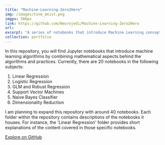 ```yaml
---
title: "Machine-Learning-Zero2Hero"
img: /images/tsne_mnist.png
imgpx: 500px
link: https://github.com/Neurojedi/Machine-Learning-Zero2Hero
url: 
excerpt: "A series of notebooks that introduce Machine Learning concepts with hands-on practice and its mathematics in brief."
collection: portfolio
---
```


In this repository, you will find Jupyter notebooks that introduce machine learning algorithms by combining mathematical aspects behind the algorithms and practices. Currently, there are 20 notebooks in the following subjects:

1. Linear Regression
2. Logistic Regression
3. GLM and Robust Regression
4. Support Vector Machines
5. Naive Bayes Classifier
6. Dimensionality Reduction

I am planning to expand this repository with around 40 notebooks. Each folder within the repository contains descriptions of the notebooks it houses. For instance, the 'Linear Regression' folder provides short explanations of the content covered in those specific notebooks.

[Explore on GitHub](https://github.com/Neurojedi/Machine-Learning-Zero2Hero)


